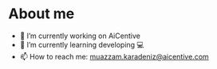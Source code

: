 # About me 

- 🔭 I’m currently working on AiCentive
- 🌱 I’m currently learning developing 💻
- 📫 How to reach me: muazzam.karadeniz@aicentive.com

